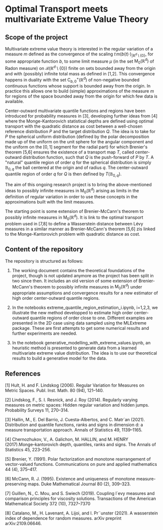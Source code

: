 # Optimal Transport meets multivariate Extreme Value Theory

## Scope of the project

Multivariate extreme value theory is interested in the regular variation of a measure $`m`$ defined as the convergence of the scaling $`t\,m(b(t)\cdot)_{|\mathbb{R}^{d}\setminus\{0\}}`$, for some appropriate function $`b`$, to some limit measure $`\mu`$ (in the set $`\mathrm{M}_{0}(\mathbb{R}^{d})`$ of Radon measure) on $`\mathcal{B}(\mathbb{R}^{d}\setminus\{0\})`$ finite on sets bounded away from the origin and with (possibly) infinite total mass as defined in [1,2]. This convergence happens in duality with the set $`\mathrm{C}_{b,0}^{+}(\mathbb{R}^{d})`$ of non-negative bounded continuous functions whose support is bounded away from the origin. In practice this allows one to build (simple) approximations of the measure $`m`$ for regions of the space bounded away from the origin for which few data is available.

Center-outward multivariate quantile functions and regions have been introduced for probability measures in [3], developing further ideas from [4] where the Monge-Kantorovich statistical depths are defined using optimal transport with the quadratic distance as cost between a well-chosen reference distribution $`P`$ and the target distribution $`Q`$.  The idea is to take for $`P`$ the spherical uniform distribution (defined by the polar decomposition made up of the uniform on the unit sphere for the angular component and the uniform on the $`[0,1]`$ segment for the radial part) for which Brenier's theorem [5,6] ensures the existence of a transport map $`T`$, called center-outward distribution function, such that $`Q`$ is the push-forward of $`P`$ by $`T`$. A "natural" quantile region of order $`q`$ for the spherical distribution is simply $`\mathbb{B}_{0,q}`$ the ball centered at the origin and of radius $q$. The center-outward quantile region of order $`q`$ for $`Q`$ is then defined by $`T(\mathbb{B}_{0,q})`$.

The aim of this ongoing research project is to bring the above-mentioned ideas to possibly infinite measures in $`\mathrm{M}_{0}(\mathbb{R}^{d})`$ arising as limits in the definition of regular variation in order to use these concepts in the approximations built with the limit measures.

The starting point is some extension of Brenier-McCann's theorem to possibly infinite measures in $`\mathrm{M}_{0}(\mathbb{R}^{d})`$. It is link to the optimal transport problem used in [7,8] to define a Wasserstein distance between Lévy measures in a similar manner as Brenier-McCann's theorem [5,6] zis linked to the Monge-Kantorovich problem with quadratic distance as cost.

## Content of the repository

The repository is structured as follows:

1. The working document contains the theoretical foundations of the project, though is not updated anymore as the project has been split in two since then. It includes an old version of some extension of Brenier-McCann's theorem to possibly infinite measures in $`\mathrm{M}_{0}(\mathbb{R}^{d})`$ under appropriate assumptions and convergence results for a new estimator of high order center-outward quantile regions.

2. In the notebooks extreme_quantile_region_estimation_i.ipynb, i=1,2,3, we illustrate the new method developped to estimate high order center-outward quantile regions of order close to one. Different examples are presented in the 2D case using data sampled using the MLExtreme package. These are first attempts to get some numerical results and further experiments are needed.

3. In the notebook generative_modelling_with_extreme_values.ipynb, an heuristic method is presented to generate data from a learned multivariate extreme value distribution. The idea is to use our theoretical results to build a generative model for the data.

## References

[1] Hult, H. and F. Lindskog (2006). Regular Variation for Measures on Metric Spaces. Publ. Inst. Math. 80 (94), 121–140.

[2] Lindskog, F., S. I. Resnick, and J. Roy (2014). Regularly varying measures on metric spaces: Hidden regular variation and hidden jumps. Probability Surveys 11, 270–314.

[3] Hallin, M., E. Del Barrio, J. Cuesta-Albertos, and C. Matr´an (2021). Distribution and quantile functions, ranks and signs in dimension d: a measure transportation approach. Annals of Statistics 49, 1139–1165.

[4] Chernozhukov, V., A. Galichon, M. HALLIN, and M. HENRY (2017).Monge–kantorovich depth, quantiles, ranks and signs. The Annals of Statistics 45, 223–256.

[5] Brenier, Y. (1991). Polar factorization and monotone rearrangement of vector-valued functions. Communications on pure and applied mathematics 44 (4), 375–417.

[6] McCann, R. J. (1995). Existence and uniqueness of monotone measure-preserving maps. Duke Mathematical Journal 80 (2), 309–323.

[7] Guillen, N., C. Mou, and S. Swiech (2019). Coupling l´evy measures and comparison principles for viscosity solutions. Transactions of the American Mathematical Society 372 (10), 7327–7370

[8] Catalano, M., H. Lavenant, A. Lijoi, and I. Pr¨unster (2021). A wasserstein index of dependence for random measures. arXiv preprint arXiv:2109.06646.
